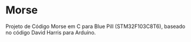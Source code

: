 # Morse
Projeto de Código Morse em C para Blue Pill (STM32F103C8T6), baseado no código David Harris para Arduíno.
